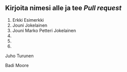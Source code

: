 ## Kirjoita nimesi alle ja tee *Pull request*
1. Erkki Esimerkki
2. Jouni Jokelainen
3. Jouni Marko Petteri Jokelainen
4.
5.
6.














Juho Turunen

Badi Moore


